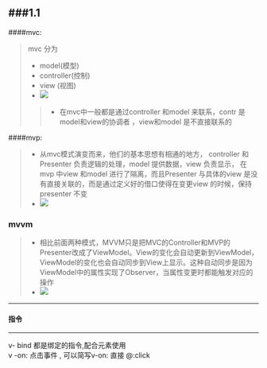 ###1.1
---
####mvc:
>mvc 分为
>
>* model(模型)
>* controller(控制)
>* view (视图)  
>* ![](https://i.imgur.com/L74X6ev.jpg)
>>* 在mvc中一般都是通过controller 和model 来联系，contr 是model和view的协调者 ，view和model 是不直接联系的
>
####mvp:
>* 从mvc模式演变而来，他们的基本思想有相通的地方， controller 和 Presenter 负责逻辑的处理，model 提供数据，view 负责显示， 在mvp 中view 和model 进行了隔离，而且Presenter 与具体的view 是没有直接关联的，而是通过定义好的借口使得在变更view 的时候，保持presenter 不变
>* ![](https://i.imgur.com/tskU5Zj.jpg)

### mvvm
>* 相比前面两种模式，MVVM只是把MVC的Controller和MVP的Presenter改成了ViewModel。View的变化会自动更新到ViewModel，ViewModel的变化也会自动同步到View上显示。这种自动同步是因为ViewModel中的属性实现了Observer，当属性变更时都能触发对应的操作
>* ![](https://i.imgur.com/stYvRea.jpg)

---
#### 指令
----
v- bind 都是绑定的指令,配合元素使用<br>
v -on: 点击事件 , 可以简写v-on: 直接 @:click